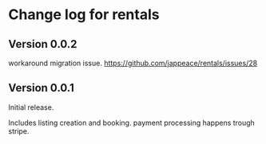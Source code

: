# Change log for rentals

## Version 0.0.2 
workaround migration issue.
https://github.com/jappeace/rentals/issues/28

## Version 0.0.1 

Initial release.

Includes listing creation and booking.
payment processing happens trough stripe.

